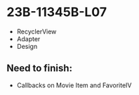 # 23B-11345B-L07

* RecyclerView
* Adapter
* Design

## Need to finish: 
* Callbacks on Movie Item and FavoriteIV
